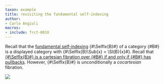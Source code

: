 ```yaml
---
taxon: example
title: revisiting the fundamental self-indexing
author:
- Carlo Angiuli
macros:
- include: frct-001X
---
```


Recall that the [fundamental self-indexing](frct-001X) {#\SelfIx{B}#} of a category {#B#} is a displayed category with {#\SelfIx{B}\Sub{x} = \Sl{B}{x}#}. Recall that [{#\SelfIx{B}#} is a cartesian fibration over {#B#} if and only if {#B#} has pullbacks](frct-001Y). However, {#\SelfIx{B}#} is unconditionally a *cocartesian* fibration.

![](frct-002Y)
